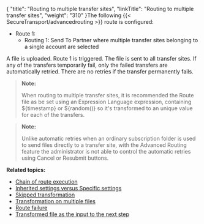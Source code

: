 {
    "title": "Routing to multiple transfer sites",
    "linkTitle": "Routing to multiple transfer sites",
    "weight": "310"
}The following {{< SecureTransport/advancedrouting  >}} route is configured:

-   Route 1:
    -   Routing 1: Send To Partner where multiple transfer sites belonging to a single account are selected

A file is uploaded. Route 1 is triggered. The file is sent to all transfer sites. If any of the transfers temporarily fail, only the failed transfers are automatically retried. There are no retries if the transfer permanently fails.

> **Note:**
>
> When routing to multiple transfer sites, it is recommended the Route file as be set using an Expression Language expression, containing ${timestamp} or ${random()} so it's transformed to an unique value for each of the transfers.

> **Note:**
>
> Unlike automatic retries when an ordinary subscription folder is used to send files directly to a transfer site, with the Advanced Routing feature the administrator is not able to control the automatic retries using Cancel or Resubmit buttons.

**Related topics:**

-   [Chain of route execution](../c_st_chain_of_route_execution)
-   [Inherited settings versus Specific settings](../c_st_inherited_versus_specific)
-   [Skipped transformation](../c_st_skipped_transformation)
-   [Transformation on multiple files](../c_st_transformation_on_multiple_files)
-   [Route failure](../c_st_route_failure)
-   [Transformed file as the input to the next step]()

